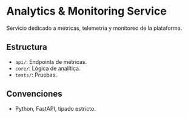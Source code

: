 # Analytics & Monitoring Service

Servicio dedicado a métricas, telemetría y monitoreo de la plataforma.

## Estructura
- `api/`: Endpoints de métricas.
- `core/`: Lógica de analítica.
- `tests/`: Pruebas.

## Convenciones
- Python, FastAPI, tipado estricto.
